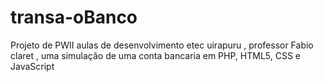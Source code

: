 # transa-oBanco
Projeto de PWII aulas de desenvolvimento etec uirapuru , professor Fabio claret , uma simulação de uma conta bancaria em PHP, HTML5, CSS e JavaScript
